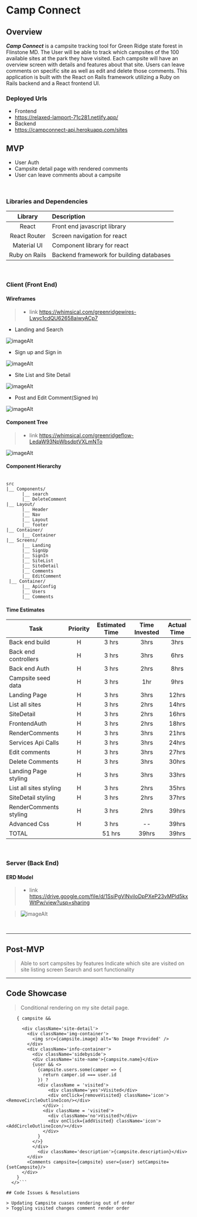 # Camp Connect

## Overview

_**Camp Connect**_ is a campsite tracking tool for Green Ridge state forest in Flinstone MD.  The User will be able to track which campsites of the 100 available sites at the park they have visited.  Each campsite will have an overview screen with details and features about that site.  Users can leave comments on specific site as well as edit and delete those comments. This application is built with the React on Rails framework utilizing a Ruby on Rails backend and a React frontend UI.
<br>

### Deployed Urls

- Frontend
- https://relaxed-lamport-71c281.netlify.app/
- Backend
- https://campconnect-api.herokuapp.com/sites

## MVP

- User Auth
- Campsite detail page with rendered comments
- User can leave comments about a campsite


<br>

### Libraries and Dependencies

|     Library      | Description                                |
| :--------------: | :----------------------------------------- |
|      React       | Front end javascript library|
|   React Router   | Screen navigation for react |
|    Material UI   | Component library for react |
|   Ruby on Rails  | Backend framework for building databases |


<br>

### Client (Front End)

#### Wireframes

> - link https://whimsical.com/greenridgewires-Lwyc1cdQU62658aiwyACp7

- Landing and Search

![imageAlt](https://i.imgur.com/fBQNFf6.png)

- Sign up and Sign in

![imageAlt](https://i.imgur.com/a3cY09e.png)

- Site List and Site Detail

![imageAlt](https://i.imgur.com/B2Cf6jR.png)

- Post and Edit Comment(Signed In)

![imageAlt](https://i.imgur.com/4nYzxzU.png)

#### Component Tree

> - link https://whimsical.com/greenridgeflow-LedaW93NpWbsdptVXLmNTo

![imageAlt](https://i.imgur.com/NJSjCNa.png)

#### Component Hierarchy

``` structure

src
|__ Components/
      |__ search
      |__ DeleteComment
|__ Layout/
      |__ Header
      |__ Nav
      |__ Layout
      |__ footer
|__ Container/
      |__ Container
|__ Screens/
      |__ Landing
      |__ SignUp
      |__ SignIn
      |__ SiteList
      |__ SiteDetail
      |__ Comments
      |__ EditComment
 |__ Container/
      |__ ApiConfig
      |__ Users
      |__ Comments

```

#### Time Estimates


| Task                | Priority | Estimated Time | Time Invested | Actual Time |
| ------------------- | :------: | :------------: | :-----------: | :---------: |
| Back end build  |    H     |     3 hrs      |     3hrs     |     3hrs     |
| Back end controllers  |    H     |     3 hrs      |     3hrs     |     6hrs     |
|Back end Auth |    H     |     3 hrs      |     2hrs    |     8hrs     |
| Campsite seed data |    H     |     3 hrs      |    1hr     |     9hrs     |
| Landing Page |    H     |     3 hrs      |     3hrs     |     12hrs     |
| List all sites |    H     |     3 hrs      |     2hrs     |     14hrs     |
| SiteDetail |    H     |     3 hrs      |     2hrs     |     16hrs     |
| FrontendAuth |    H     |     3 hrs      |     2hrs     |     18hrs     |
| RenderComments |    H     |     3 hrs      |     3hrs     |     21hrs     |
| Services Api Calls |    H     |     3 hrs      |     3hrs     |     24hrs     |
| Edit comments |    H     |     3 hrs      |     3hrs     |     27hrs     |
| Delete Comments |    H     |     3 hrs      |     3hrs     |     30hrs     |
| Landing Page styling|    H     |     3 hrs      |     3hrs     |     33hrs     |
| List all sites styling|    H     |     3 hrs      |     2hrs     |     35hrs     |
| SiteDetail styling|    H     |     3 hrs      |     2hrs     |     37hrs     |
| RenderComments styling|    H     |     3 hrs      |    2hrs      |     39hrs     |
| Advanced Css |    H     |     3 hrs      |     --     |     39hrs     |
| TOTAL               |          |     51 hrs      |    39hrs     |     39hrs     |


<br>

### Server (Back End)

#### ERD Model

> - link https://drive.google.com/file/d/1SsiPgVlNviloDpPXeP23vMPld5kxWtPw/view?usp=sharing

> ![imageAlt](https://i.imgur.com/AuoN2Uy.png)

<br>

***

## Post-MVP

> Able to sort campsites by features
> Indicate which site are visited on site listing screen
> Search and sort functionality

***

## Code Showcase

> Conditional rendering on my site detail page.
```<>
    { campsite &&  
      
      <div className='site-detail'>
        <div className='img-container'>
          <img src={campsite.image} alt='No Image Provided' />
        </div>
        <div className='info-container'>
          <div className='sidebyside'>
          <div className='site-name'>{campsite.name}</div>
          {user && <>
            {campsite.users.some(camper => {
              return camper.id === user.id
            }) ?
            <div className = 'visited'>
                <div className='yes'>Visited</div>
                <div onClick={removeVisited} className='icon'><RemoveCircleOutlineIcon/></div>
              </div> :
              <div className = 'visited'>
                <div className='no'>Visited?</div>
                <div onClick={addVisited} className='icon'><AddCircleOutlineIcon/></div>
              </div>
            }
          </>}
          </div>
            <div className='description'>{campsite.description}</div>
        </div>
        <Comments campsite={campsite} user={user} setCampsite={setCampsite}/>
      </div>
    }
  </>```

## Code Issues & Resolutions

> Updating Campsite cuases rendering out of order
> Toggling visited changes comment render order
